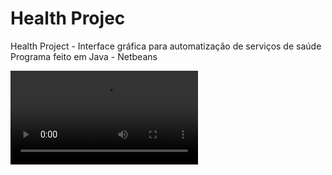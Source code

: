 # Health Projec
Health Project - Interface gráfica para automatização de serviços de saúde
Programa feito em Java - Netbeans

<video><source src="http://commondatastorage.googleapis.com/gtv-videos-bucket/sample/ForBiggerEscapes.mp4" type="video/mp4"></video>
